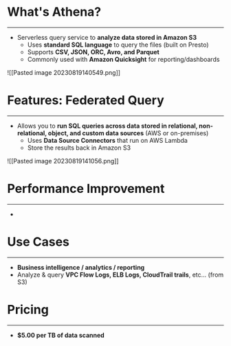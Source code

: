 # What's Athena?
---

* Serverless query service to **analyze data stored in Amazon S3**
	* Uses **standard SQL language** to query the files (built on Presto)
	* Supports **CSV, JSON, ORC, Avro, and Parquet**
	* Commonly used with **Amazon Quicksight** for reporting/dashboards

![[Pasted image 20230819140549.png]]

# Features: Federated Query
---

* Allows you to **run SQL queries across data stored in relational, non-relational, object, and custom data sources** (AWS or on-premises)
	* Uses **Data Source Connectors** that run on AWS Lambda
	* Store the results back in Amazon S3

![[Pasted image 20230819141056.png]]

# Performance Improvement
---

* 
# Use Cases
---

* **Business intelligence / analytics / reporting**
* Analyze & query **VPC Flow Logs, ELB Logs, CloudTrail trails**, etc... (from S3)

# Pricing
---

* **$5.00 per TB of data scanned**

